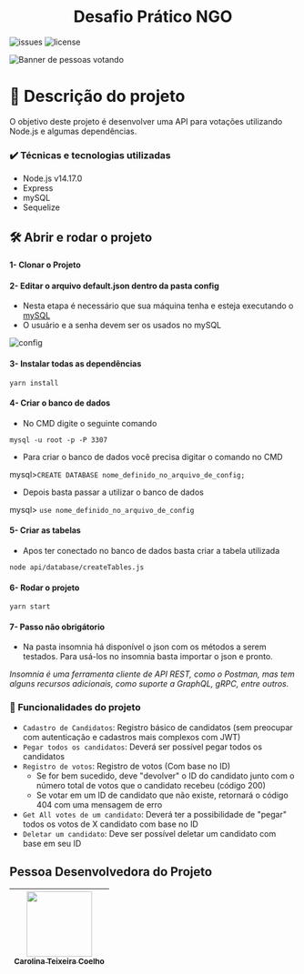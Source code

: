 

<h1 align="center"> Desafio Prático NGO </h1>

![issues](https://img.shields.io/github/issues/caroolt/desafiopraticoNGO?color=red) ![license](https://img.shields.io/github/license/caroolt/desafiopraticoNGO)

![Banner de pessoas votando](https://user-images.githubusercontent.com/82682093/156283363-a3c602e7-b249-4b8e-ad9f-bf3928ec5378.png)

# 🎉 Descrição do projeto
O objetivo deste projeto é desenvolver uma API para votações utilizando Node.js e algumas dependências.

### ✔️ Técnicas e tecnologias utilizadas
- Node.js v14.17.0
- Express
- mySQL
- Sequelize

## 🛠️ Abrir e rodar o projeto
#### 1- Clonar o Projeto
#### 2- Editar o arquivo default.json dentro da pasta config
 - Nesta etapa é necessário que sua máquina tenha e esteja executando o [mySQL](https://dev.mysql.com/downloads/)
 - O usuário e a senha devem ser os usados no mySQL
 
  ![config](https://user-images.githubusercontent.com/82682093/156618162-2c8e5237-d657-4c5a-a0e5-46461bb20a62.png)

#### 3- Instalar todas as dependências
   `yarn install`
   
#### 4- Criar o banco de dados
  - No CMD digite o seguinte comando
  
  `mysql -u root -p -P 3307`
 
  - Para criar o banco de dados você precisa digitar o comando no CMD
  
  mysql>`CREATE DATABASE nome_definido_no_arquivo_de_config;`
  
  - Depois basta passar a utilizar o banco de dados
  
  mysql> `use nome_definido_no_arquivo_de_config`

#### 5- Criar as tabelas
  - Apos ter conectado no banco de dados basta criar a tabela utilizada
  
  `node api/database/createTables.js`

#### 6- Rodar o projeto 
   `yarn start`
 
#### 7- Passo não obrigátorio
   - Na pasta insomnia há disponível o json com os métodos a serem testados. Para usá-los no insomnia basta importar o json e pronto.
   
   _Insomnia é uma ferramenta cliente de API REST, como o Postman, mas tem alguns recursos adicionais, como suporte a GraphQL, gRPC, entre outros._
### :hammer: Funcionalidades do projeto

- `Cadastro de Candidatos`: Registro básico de candidatos (sem preocupar com autenticação e cadastros mais complexos com JWT)
- `Pegar todos os candidatos`: Deverá ser possível pegar todos os candidatos
- `Registro de votos`: Registro de votos (Com base no ID)
  - Se for bem sucedido, deve "devolver" o ID do candidato junto com o número total de votos que o candidato recebeu (código 200)
  - Se votar em um ID de candidato que não existe, retornará o código 404 com uma mensagem de erro
- `Get All votes de um candidato`:  Deverá ter a possibilidade de "pegar" todos os votos de X candidato com base no ID
- `Deletar um candidato`: Deve ser possível deletar um candidato com base em seu ID

## Pessoa Desenvolvedora do Projeto

| [<img src="https://avatars.githubusercontent.com/u/82682093?s=400&u=0a46c06b6a1ae04f7acf2f2162187b1a7e4d5d53&v=4" width=115><br><sub>Carolina Teixeira Coelho</sub>](https://github.com/caroolt) | 
| :---: |
